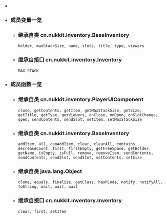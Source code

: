 <div class="summary">
<ul class="blockList">
<li class="blockList">  
<li class="blockList"><a name="field.summary">
<!--   -->
</a>
<h3>成员变量一览</h3>
<ul class="blockList">
<li class="blockList"><a name="fields.inherited.from.class.cn.nukkit.inventory.BaseInventory">
<!--   -->
</a>
<h3>继承自类 cn.nukkit.inventory.<a  title="class in cn.nukkit.inventory">BaseInventory</a></h3>
<code><a >holder</a>, <a >maxStackSize</a>, <a >name</a>, <a >slots</a>, <a >title</a>, <a >type</a>, <a >viewers</a></code></li>
</ul>
<ul class="blockList">
<li class="blockList"><a name="fields.inherited.from.class.cn.nukkit.inventory.Inventory">
<!--   -->
</a>
<h3>继承自接口 cn.nukkit.inventory.<a  title="interface in cn.nukkit.inventory">Inventory</a></h3>
<code><a >MAX_STACK</a></code></li>
</ul>
</li>
</ul>
<!-- ========== METHOD SUMMARY =========== -->
<ul class="blockList">
<li class="blockList"><a name="method.summary">
<!--   -->
</a>
<h3>成员函数一览</h3>
<ul class="blockList">
<li class="blockList"><a name="methods.inherited.from.class.cn.nukkit.inventory.PlayerUIComponent">
<!--   -->
</a>
<h3>继承自类 cn.nukkit.inventory.<a  title="class in cn.nukkit.inventory">PlayerUIComponent</a></h3>
<code><a >close</a>, <a >getContents</a>, <a >getItem</a>, <a >getMaxStackSize</a>, <a >getSize</a>, <a >getTitle</a>, <a >getType</a>, <a >getViewers</a>, <a >onClose</a>, <a >onOpen</a>, <a >onSlotChange</a>, <a >open</a>, <a >sendContents</a>, <a >sendSlot</a>, <a >setItem</a>, <a >setMaxStackSize</a></code></li>
</ul>
<ul class="blockList">
<li class="blockList"><a name="methods.inherited.from.class.cn.nukkit.inventory.BaseInventory">
<!--   -->
</a>
<h3>继承自类 cn.nukkit.inventory.<a  title="class in cn.nukkit.inventory">BaseInventory</a></h3>
<code><a >addItem</a>, <a >all</a>, <a >canAddItem</a>, <a >clear</a>, <a >clearAll</a>, <a >contains</a>, <a >decreaseCount</a>, <a >first</a>, <a >firstEmpty</a>, <a >getFreeSpace</a>, <a >getHolder</a>, <a >getName</a>, <a >isEmpty</a>, <a >isFull</a>, <a >remove</a>, <a >removeItem</a>, <a >sendContents</a>, <a >sendContents</a>, <a >sendSlot</a>, <a >sendSlot</a>, <a >setContents</a>, <a >setSize</a></code></li>
</ul>
<ul class="blockList">
<li class="blockList"><a name="methods.inherited.from.class.java.lang.Object">
<!--   -->
</a>
<h3>继承自类 java.lang.<a  title="class or interface in java.lang">Object</a></h3>
<code><a  title="class or interface in java.lang">clone</a>, <a  title="class or interface in java.lang">equals</a>, <a  title="class or interface in java.lang">finalize</a>, <a  title="class or interface in java.lang">getClass</a>, <a  title="class or interface in java.lang">hashCode</a>, <a  title="class or interface in java.lang">notify</a>, <a  title="class or interface in java.lang">notifyAll</a>, <a  title="class or interface in java.lang">toString</a>, <a  title="class or interface in java.lang">wait</a>, <a  title="class or interface in java.lang">wait</a>, <a  title="class or interface in java.lang">wait</a></code></li>
</ul>
<ul class="blockList">
<li class="blockList"><a name="methods.inherited.from.class.cn.nukkit.inventory.Inventory">
<!--   -->
</a>
<h3>继承自接口 cn.nukkit.inventory.<a  title="interface in cn.nukkit.inventory">Inventory</a></h3>
<code><a >clear</a>, <a >first</a>, <a >setItem</a></code></li>
</ul>
</li>
</ul>
</li>
</ul>
</div>
